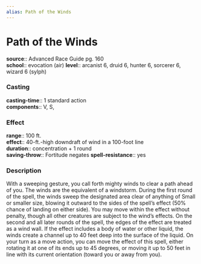 ```yaml
---
alias: Path of the Winds
---
```


# Path of the Winds 

**source**:: Advanced Race Guide pg. 160  
**school**:: evocation (air)
**level**:: arcanist 6, druid 6, hunter 6, sorcerer 6, wizard 6 (sylph)

### Casting 

**casting-time**:: 1 standard action  
**components**:: V, S,

### Effect 

**range**:: 100 ft.  
**effect**:: 40-ft.-high downdraft of wind in a 100-foot line  
**duration**:: concentration + 1 round  
**saving-throw**:: Fortitude negates
**spell-resistance**:: yes

### Description 

With a sweeping gesture, you call forth mighty winds to clear a path ahead of you. The winds are the equivalent of a windstorm. During the first round of the spell, the winds sweep the designated area clear of anything of Small or smaller size, blowing it outward to the sides of the spell’s effect (50% chance of landing on either side). You may move within the effect without penalty, though all other creatures are subject to the wind’s effects. On the second and all later rounds of the spell, the edges of the effect are treated as a wind wall. If the effect includes a body of water or other liquid, the winds create a channel up to 40 feet deep into the surface of the liquid. On your turn as a move action, you can move the effect of this spell, either rotating it at one of its ends up to 45 degrees, or moving it up to 50 feet in line with its current orientation (toward you or away from you).

